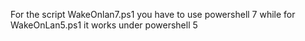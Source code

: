 For the script WakeOnlan7.ps1 you have to use powershell 7 while for WakeOnLan5.ps1 it works under powershell 5